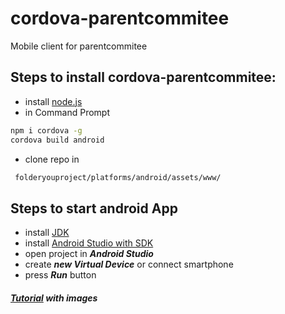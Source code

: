 # cordova-parentcommitee
Mobile client for parentcommitee

## Steps to install cordova-parentcommitee:
* install [node.js]
* in Command Prompt 
```sh
npm i cordova -g
cordova build android
```
* clone repo in 
```sh
 folderyouproject/platforms/android/assets/www/  
```

## Steps to start android App
* install [JDK]
* install [Android Studio with SDK]
* open project in ***Android Studio***
* create ***new Virtual Device*** or connect smartphone
* press ***Run*** button

##### [Tutorial] with images

[node.js]:http://nodejs.org
[JDK]: http://www.oracle.com/technetwork/java/javase/downloads/jdk8-downloads-2133151.html
[Android Studio with SDK]: https://developer.android.com/sdk/index.html
[tutorial]: https://cordova.apache.org/docs/en/2.9.0/guide_getting-started_android_index.md.html
